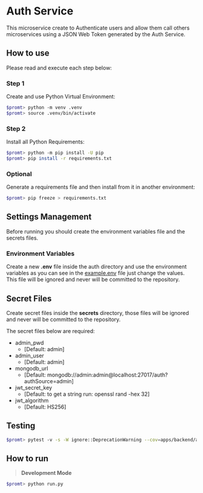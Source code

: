 # Auth Service
This microservice create to Authenticate users and allow them call others microservices using a JSON Web Token generated by the Auth Service.

## How to use

Please read and execute each step below:

### Step 1

Create and use Python Virtual Environment:

```bash
$promt> python -m venv .venv
$promt> source .venv/bin/activate
```

### Step 2

Install all Python Requirements:

```bash
$promt> python -m pip install -U pip
$promt> pip install -r requirements.txt
```

### Optional

Generate a requirements file and then install from it in another environment:

```bash
$promt> pip freeze > requirements.txt
```

## Settings Management

Before running you should create the environment variables file and the secrets files.

### Environment Variables

Create a new **.env** file inside the auth directory and use the environment variables as you can see in the [example.env](example.env) file just change the values. This file will be ignored and never will be committed to the repository.

## Secret Files

Create secret files inside the **secrets** directory, those files will be ignored and never will be committed to the repository.

The secret files below are required:

- admin_pwd
    - [Default: admin]
- admin_user
    - [Default: admin]
- mongodb_url
    - [Default: mongodb://admin:admin@localhost:27017/auth?authSource=admin]
- jwt_secret_key
    - [Default: to get a string run: openssl rand -hex 32]
- jwt_algorithm
    - [Default: HS256]

## Testing

```bash
$promt> pytest -v -s -W ignore::DeprecationWarning --cov=apps/backend/auth/src
```

## How to run

> **Development Mode**

```bash
$promt> python run.py
```
